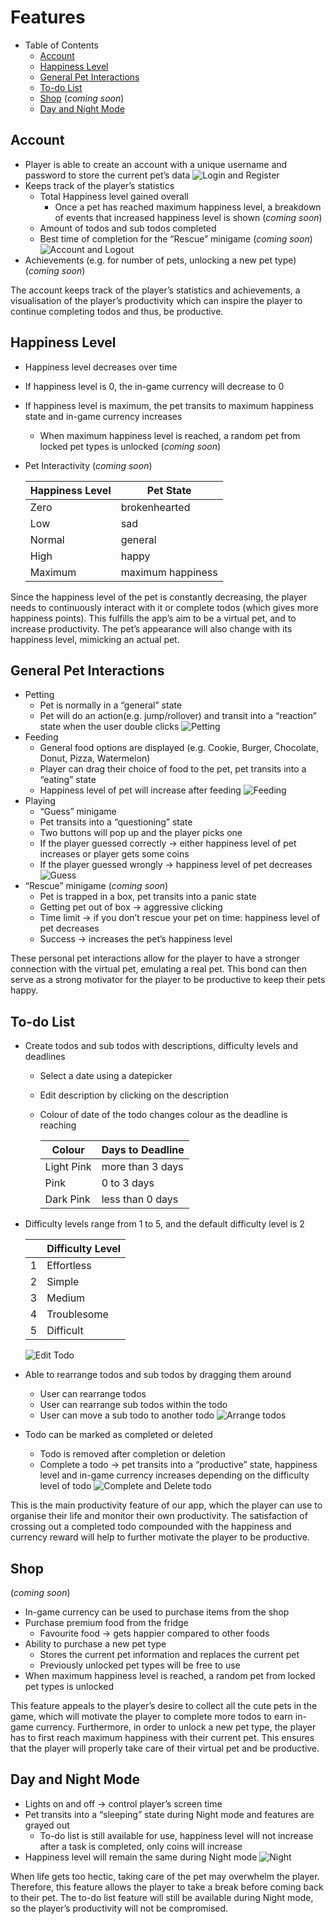 
# Features

- Table of Contents
  - [Account](#account)
  - [Happiness Level](#happiness-level)
  - [General Pet Interactions](#general-pet-interactions)
  - [To-do List](#to-do-list)
  - [Shop](#shop) (_coming soon_)
  - [Day and Night Mode](#day-and-night-mode)

## Account

- Player is able to create an account with a unique username and password to store the current pet’s data
![Login and Register](./gifs/login_and_register.gif "Login and Register")
- Keeps track of the player’s statistics
  - Total Happiness level gained overall
    - Once a pet has reached maximum happiness level, a breakdown of events that increased happiness level is shown (_coming soon_)
  - Amount of todos and sub todos completed
  - Best time of completion for the “Rescue” minigame (_coming soon_)
  ![Account and Logout](./gifs/account_and_logout.gif "Account and Logout")
- Achievements (e.g. for number of pets, unlocking a new pet type) (_coming soon_)

The account keeps track of the player’s statistics and achievements, a visualisation of the player’s productivity which can inspire the player to continue completing todos and thus, be productive.

## Happiness Level

- Happiness level decreases over time
- If happiness level is 0, the in-game currency will decrease to 0
- If happiness level is maximum, the pet transits to maximum happiness state and in-game currency increases
  - When maximum happiness level is reached, a random pet from locked pet types is unlocked (_coming soon_)
- Pet Interactivity (_coming soon_)

    | Happiness Level | Pet State         |
    | --------------- | ----------------- |
    | Zero            | brokenhearted     |
    | Low             | sad               |
    | Normal          | general           |
    | High            | happy             |
    | Maximum         | maximum happiness |

Since the happiness level of the pet is constantly decreasing, the player needs to continuously interact with it or complete todos (which gives more happiness points). This fulfills the app’s aim to be a virtual pet, and to increase productivity. The pet’s appearance will also change with its happiness level, mimicking an actual pet.

## General Pet Interactions

- Petting
  - Pet is normally in a “general” state  
  - Pet will do an action(e.g. jump/rollover) and transit into a “reaction” state when the user double clicks
  ![Petting](./gifs/petting.gif "Petting")
- Feeding
  - General food options are displayed (e.g. Cookie, Burger, Chocolate, Donut, Pizza, Watermelon)
  - Player can drag their choice of food to the pet, pet transits into a “eating” state
  - Happiness level of pet will increase after feeding
  ![Feeding](./gifs/feeding.gif "Feeding")
- Playing
  - “Guess” minigame
  - Pet transits into a “questioning” state 
  - Two buttons will pop up and the player picks one
  - If the player guessed correctly → either happiness level of pet increases or player gets some coins
  - If the player guessed wrongly → happiness level of pet decreases
  ![Guess](./gifs/guess.gif "Guess")
- “Rescue” minigame (_coming soon_)
  - Pet is trapped in a box, pet transits into a panic state
  - Getting pet out of box → aggressive clicking
  - Time limit → if you don’t rescue your pet on time: happiness level of pet decreases
  - Success → increases the pet’s happiness level

These personal pet interactions allow for the player to have a stronger connection with the virtual pet, emulating a real pet. This bond can then serve as a strong motivator for the player to be productive to keep their pets happy.

## To-do List

- Create todos and sub todos with descriptions, difficulty levels and deadlines
  - Select a date using a datepicker
  - Edit description by clicking on the description
  - Colour of date of the todo changes colour as the deadline is reaching

    | Colour     | Days to Deadline |
    | ---------- | ---------------- |
    | Light Pink | more than 3 days |
    | Pink       | 0 to 3 days      |
    | Dark Pink  | less than 0 days |
  
- Difficulty levels range from 1 to 5, and the default difficulty level is 2
  
    |   | Difficulty Level |
    | - | ---------------- |
    | 1 | Effortless       |
    | 2 | Simple           |
    | 3 | Medium           |
    | 4 | Troublesome      |
    | 5 | Difficult        |

  ![Edit Todo](./gifs/edit_todo.gif "Edit Todo")

- Able to rearrange todos and sub todos by dragging them around
  - User can rearrange todos
  - User can rearrange sub todos within the todo
  - User can move a sub todo to another todo
  ![Arrange todos](./gifs/arrange_todo.gif "Arrange todos")
- Todo can be marked as completed or deleted
  - Todo is removed after completion or deletion
  - Complete a todo → pet transits into a “productive” state, happiness level and in-game currency increases depending on the difficulty level of todo
  ![Complete and Delete todo](./gifs/complete_and_delete_todo.gif "Complete and Delete todo")
  
This is the main productivity feature of our app, which the player can use to organise their life and monitor their own productivity. The satisfaction of crossing out a completed todo compounded with the happiness and currency reward will help to further motivate the player to be productive.

## Shop

(_coming soon_)

- In-game currency can be used to purchase items from the shop
- Purchase premium food from the fridge
  - Favourite food → gets happier compared to other foods
- Ability to purchase a new pet type
  - Stores the current pet information and replaces the current pet
  - Previously unlocked pet types will be free to use
- When maximum happiness level is reached, a random pet from locked pet types is unlocked

This feature appeals to the player’s desire to collect all the cute pets in the game, which will motivate the player to complete more todos to earn in-game currency. Furthermore, in order to unlock a new pet type, the player has to first reach maximum happiness with their current pet. This ensures that the player will properly take care of their virtual pet and be productive.  

## Day and Night Mode

- Lights on and off → control player’s screen time
- Pet transits into a “sleeping” state during Night mode and features are grayed out
  - To-do list is still available for use, happiness level will not increase after a task is completed, only coins will increase
- Happiness level will remain the same during Night mode
![Night](./gifs/night.gif "Night")

When life gets too hectic, taking care of the pet may overwhelm the player. Therefore, this feature allows the player to take a break before coming back to their pet. The to-do list feature will still be available during Night mode, so the player’s productivity will not be compromised.
